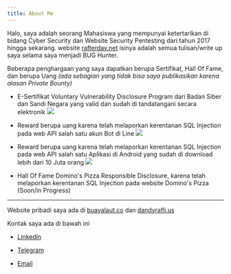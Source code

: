 ```yaml
---
title: About Me
---
```

Halo, saya adalah seorang Mahasiswa yang mempunyai ketertarikan di bidang Cyber Security dan Website Security Pentesting dari tahun 2017 hingga sekarang. website [rafterday.net](https://rafterday.net) isinya adalah semua tulisan/write up saya selama saya menjadi BUG Hunter.

Beberapa penghargaan yang saya dapatkan berupa Sertifikat, Hall Of Fame, dan berupa Uang *(ada sebagian yang tidak bisa saya publikasikan karena alasan Private Bounty)*

* E-Sertifikat Voluntary Vulnerability Disclosure Program dari Badan Siber dan Sandi Negara yang valid dan sudah di tandatangani secara elektronik
![](https://buayalaut.co/images/sertif.jpg)

* Reward berupa uang karena telah melaporkan kerentanan SQL Injection pada web API salah satu akun Bot di Line
![](https://buayalaut.co/images/bot.jpg)

* Reward berupa uang karena telah melaporkan kerentanan SQL Injection pada web API salah satu Aplikasi di Android yang sudah di download lebih dari 10 Juta orang
![](https://buayalaut.co/images/apk.jpg)

* Hall Of Fame Domino's Pizza Responsible Disclosure, karena telah melaporkan kerentanan SQL Injection pada website Domino's Pizza (Soon/in Progress)

___

Website pribadi saya ada di [buayalaut.co](https://buayalaut.co) dan [dandyrafli.us](http://dandyrafli.us)

Kontak saya ada di bawah ini
- [Linkedin](https://linkedin.com/in/dandyrafliansyah)

- [Telegram](https://t.me/dandyrfl)

- [Email](mailto:dandyrafliansyah40@gmail.com)
